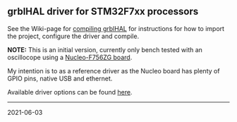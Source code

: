 ## grblHAL driver for STM32F7xx processors

See the Wiki-page for [compiling grblHAL](https://github.com/grblHAL/core/wiki/Compiling-GrblHAL) for instructions for how to import the project, configure the driver and compile.

__NOTE:__ This is an initial version, currently only bench tested with an oscillocope using a [Nucleo-F756ZG board](https://www.st.com/en/evaluation-tools/nucleo-f756zg.html).

My intention is to as a reference driver as the Nucleo board has plenty of GPIO pins, native USB and ethernet.

Available driver options can be found [here](Inc/my_machine.h).

---
2021-06-03
